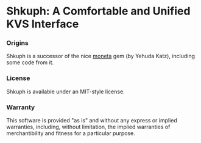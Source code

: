 Shkuph: A Comfortable and Unified KVS Interface
===============================================

### Origins ###
Shkuph is a successor of the nice
[moneta](https://github.com/wycats/moneta) gem
(by Yehuda Katz), including some code from it.

### License ###
Shkuph is available under an MIT-style license.

### Warranty ###
This software is provided "as is" and without any express or
implied warranties, including, without limitation, the implied
warranties of merchantibility and fitness for a particular
purpose.
